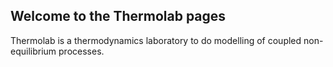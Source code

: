 ## Welcome to the Thermolab pages

Thermolab is a thermodynamics laboratory to do modelling of coupled non-equilibrium processes.

